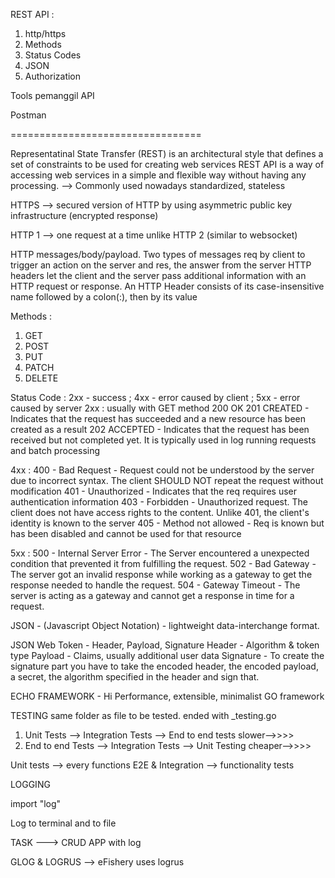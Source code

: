 REST API :

1. http/https
2. Methods
3. Status Codes
4. JSON
5. Authorization

Tools pemanggil API

Postman

=================================

Representatinal State Transfer (REST) is an architectural style that defines a set of constraints to be used for creating web services
REST API is a way of accessing web services in a simple and flexible way without having any processing. --> Commonly used nowadays standardized, stateless

HTTPS --> secured version of HTTP by using asymmetric public key infrastructure (encrypted response)

HTTP 1 --> one request at a time unlike HTTP 2 (similar to websocket)

HTTP messages/body/payload. Two types of messages req by client to trigger an action on the server and res, the answer from the server
HTTP headers let the client and the server pass additional information with an HTTP request or response. An HTTP Header consists of its case-insensitive name followed by a colon(:), then by its value

Methods :

1. GET
2. POST
3. PUT
4. PATCH
5. DELETE

Status Code : 2xx - success ; 4xx - error caused by client ; 5xx - error caused by server
2xx : usually with GET method
200 OK
201 CREATED - Indicates that the request has succeeded and a new resource has been created as a result
202 ACCEPTED - Indicates that the request has been received but not completed yet. It is typically used in log running requests and batch processing

4xx :
400 - Bad Request - Request could not be understood by the server due to incorrect syntax. The client SHOULD NOT repeat the request without modification
401 - Unauthorized - Indicates that the req requires user authentication information
403 - Forbidden - Unauthorized request. The client does not have access rights to the content. Unlike 401, the client's identity is known to the server
405 - Method not allowed - Req is known but has been disabled and cannot be used for that resource

5xx :
500 - Internal Server Error - The Server encountered a unexpected condition that prevented it from fulfilling the request.
502 - Bad Gateway - The server got an invalid response while working as a gateway to get the response needed to handle the request.
504 - Gateway Timeout - The server is acting as a gateway and cannot get a response in time for a request.

JSON - (Javascript Object Notation) - lightweight data-interchange format.

JSON Web Token - Header, Payload, Signature
Header - Algorithm & token type
Payload - Claims, usually additional user data
Signature - To create the signature part you have to take the encoded header, the encoded payload, a secret, the algorithm specified in the header and sign that.

ECHO FRAMEWORK - Hi Performance, extensible, minimalist GO framework

TESTING
same folder as file to be tested. ended with _testing.go

1. Unit Tests --> Integration Tests --> End to end tests
slower-->>>>
2. End to end Tests --> Integration Tests --> Unit Testing
cheaper-->>>>

Unit tests --> every functions
E2E & Integration --> functionality tests

LOGGING

import "log"

Log to terminal and to file

TASK ---> CRUD APP with log

GLOG & LOGRUS --> eFishery uses logrus